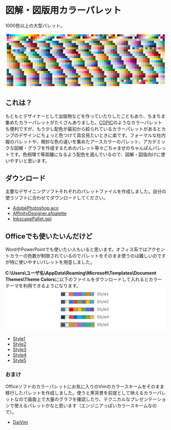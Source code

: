 # 図解・図版用カラーパレット
1000色以上の大型パレット。

![](img/img201202.png)

## これは？
もともとデザイナーとして出版物などを作っていたりしたこともあり、ちまちま集めたカラーパレットがたくさんありました。[COPIC](https://www.deviantart.com/docwendigo/art/COPIC-swatches-for-PS-Collected-by-Wendigo-554341043)のようなカラーパレットも便利ですが、もう少し配色が最初から絞られているカラーパレットがあるとカンプのデザインにちょっと色つけて具合見たいときに楽です。フォーマルな社内報のパレットや、微妙な色の違いを集めたアースカラーのパレット、アカデミックな図解・グラフを作成するためのパレット等々ごちゃまぜのちゃんぽんパレットです。色相環で等距離になるよう配色を選んでいるので、図解・図版向けに使いやすいと思います。


## ダウンロード
主要なデザイニングソフトそれぞれのパレットファイルを作成しました。自分の使うソフトに合わせてダウンロードしてください。
* [AdobePhotoshop.aco](contents/AdobePhotoshop.aco)
* [AffinityDesigner.afpalette](contents/AffinityDesigner.afpalette)
* [InkscapePallet.gpl](contents/InkscapePallet.gpl)

## Officeでも使いたいんだけど
WordやPowerPointでも使いたい人もいると思います。オフィス系ではアクセントカラーの色数が制限されているのでパレットをそのまま使うのは難しいのですが特に使いやすいパレットを用意しました。

**C:\Users\ユーザ名\AppData\Roaming\Microsoft\Templates\Document Themes\Theme Colors**に以下のファイルをダウンロードして入れるとカラーテーマを利用できるようになります。
![](img/img201203.png)

* [Style1](contents/Style1.xml)
* [Style2](contents/Style2.xml)
* [Style3](contents/Style3.xml)
* [Style4](contents/Style4.xml)
* [Style5](contents/Style5.xml)

### おまけ
Officeソフトのカラーパレットにお気に入りのVimのカラースキームをそのまま移行したパレットを作成しました。使うと黒背景を前提として映えるカラーパレットなので画面上で大量のグラフを確認したり、テクニカルなプレゼンテーションで使えるパレットかなと思います（エンジニアっぽいカラースキームなので）。

* [DaiVim](contents/DaiVim.xml)
